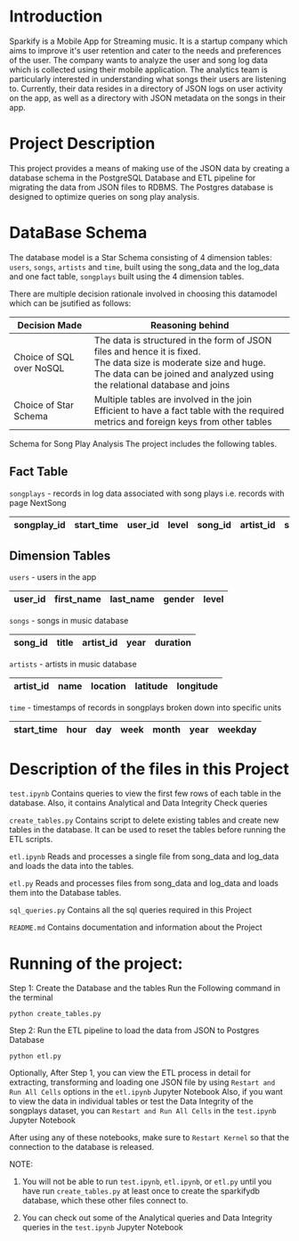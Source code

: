 # Introduction
Sparkify is a Mobile App for Streaming music. It is a startup company which aims to improve it's user retention and cater to the needs and preferences of the user. The company wants to analyze the user and song log data which is collected using their mobile application. The analytics team is particularly interested in understanding what songs their users are listening to. Currently, their data resides in a directory of JSON logs on user activity on the app, as well as a directory with JSON metadata on the songs in their app. 

# Project Description
This project provides a means of making use of the JSON data by creating a database schema in the PostgreSQL Database and ETL pipeline for migrating the data from JSON files to RDBMS. The Postgres database is designed to optimize queries on song play analysis. 

# DataBase Schema

The database model is a Star Schema consisting of 4 dimension tables: `users`, `songs`, `artists` and `time`, built using the song_data and the log_data and one fact table, `songplays` built using the 4 dimension tables. 

There are multiple decision rationale involved in choosing this datamodel which can be jsutified as follows:

| Decision Made  |  Reasoning behind |
|----------------|-------------------|
| Choice of SQL over NoSQL | The data is structured in the form of JSON files and hence it is fixed. <br>The data size is moderate size and huge. <br>The data can be joined and analyzed using the relational database and joins|
| Choice of Star Schema  |  Multiple tables are involved in the join <br>Efficient to have a fact table with the required metrics and foreign keys from other tables |


Schema for Song Play Analysis
The project includes the following tables.

## Fact Table

`songplays` - records in log data associated with song plays i.e. records with page NextSong

| songplay_id | start_time | user_id | level | song_id | artist_id | session_id | location | user_agent |
| ---- | ---- | ---- | ---- | ---- | ---- | ---- | ---- | ---- |     


## Dimension Tables

`users` - users in the app

| user_id | first_name | last_name | gender | level |
| ---- | ---- | ---- | ---- | ---- |

`songs` - songs in music database

| song_id | title | artist_id | year | duration |
| ---- | ---- | ---- | ---- | ---- |

`artists` - artists in music database

| artist_id | name | location | latitude | longitude |
| ---- | ---- | ---- | ---- | ---- |

`time` - timestamps of records in songplays broken down into specific units

| start_time | hour | day | week | month | year | weekday |
| ---- | ---- | ---- | ---- | ---- | ---- | ---- | 


# Description of the files in this Project

`test.ipynb` 
Contains queries to view the first few rows of each table in the database.
Also, it contains Analytical and Data Integrity Check queries

`create_tables.py` 
Contains script to delete existing tables and create new tables in the database. 
It can be used to reset the tables before running the ETL scripts.

`etl.ipynb` 
Reads and processes a single file from song_data and log_data and loads the data into the tables. 

`etl.py` 
Reads and processes files from song_data and log_data and loads them into the Database tables. 

`sql_queries.py` 
Contains all the sql queries required in this Project

`README.md` 
Contains documentation and information about the Project

# Running of the project:

Step 1: Create the Database and the tables
Run the Following command in the terminal

`
python create_tables.py
`

Step 2: Run the ETL pipeline to load the data from JSON to Postgres Database

`
python etl.py
`

Optionally, After Step 1, you can view the ETL process in detail for extracting, transforming and loading one JSON file by using `Restart and Run All Cells` options in the `etl.ipynb` Jupyter Notebook
Also, if you want to view the data in individual tables or test the Data Integrity of the songplays dataset, you can `Restart and Run All Cells` in the `test.ipynb` Jupyter Notebook

After using any of these notebooks, make sure to `Restart Kernel` so that the connection to the database is released. 

NOTE: 

1. You will not be able to run `test.ipynb`, `etl.ipynb`, or `etl.py` until you have run `create_tables.py` at least once to create the sparkifydb database, which these other files connect to.

2. You can check out some of the Analytical queries and Data Integrity queries in the `test.ipynb` Jupyter Notebook




